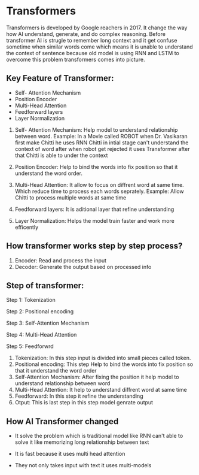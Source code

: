 # Transformers
Transformers is developed by Google reachers in 2017. It change the way how AI understand, generate, and do complex reasoning. Before transformer AI is strugle to remember long context and it get confuse sometime when similar words come which means it is unable to understand the context of sentence because old model is using RNN and LSTM to overcome this problem transformers comes into picture.

## Key Feature of Transformer:

- Self- Attention Mechanism
- Position Encoder
- Multi-Head Attention
- Feedforward layers
- Layer Normalization

1) Self- Attention Mechanism: Help model to understand relationship between word. Example: In a Movie called ROBOT when Dr. Vasikaran first make Chitti he uses RNN Chitti in intial stage can't understand the context of word after when robot get rejected it uses Transformer after that Chitti is able to under the context

2) Position Encoder: Help to bind the words into fix position so that it understand the word order. 

3) Multi-Head Attention: It allow to focus on diffrent word at same time. Which reduce time to process each words seprately. Example: Allow Chitti to process multiple words at same time

4) Feedforward layers: It is aditional layer that refine understanding

5) Layer Normalization: Helps the model train faster and work more efficently

## How transformer works step by step process?

1) Encoder: Read and process the input
2) Decoder: Generate the output based on processed info

## Step of transformer:

Step 1: Tokenization

Step 2: Positional encoding

Step 3: Self-Attention Mechanism

Step 4: Multi-Head Attention

Step 5: Feedforwrd

1) Tokenization: In this step input is divided into small pieces called token.
2) Positional encoding: This step Help to bind the words into fix position so that it understand the word order
3) Self-Attention Mechanism: After fixing the position it help model to understand relationship between word
4) Multi-Head Attention: It help to understand diffrent word at same time
5) Feedforward: In this step it refine the understanding
6) Otput: This is last step in this step model genrate output

## How AI Transformer changed 

- It solve the problem which is traditional model like RNN can't able to solve it like memorizing long relationship between text

- It is fast because it uses multi head attention

- They not only takes input with text it uses multi-models

